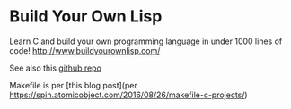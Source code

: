 # Build Your Own Lisp

Learn C and build your own programming language in under 1000 lines of code! http://www.buildyourownlisp.com/

See also this [github repo](https://github.com/orangeduck/BuildYourOwnLisp)


Makefile is per [this blog post](per https://spin.atomicobject.com/2016/08/26/makefile-c-projects/)